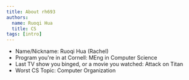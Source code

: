 ```yaml
---
title: About rh693
authors:
  name: Ruoqi Hua
  title: CS
tags: [intro]
---
```


- Name/Nickname: Ruoqi Hua (Rachel)
- Program you're in at Cornell: MEng in Computer Science
- Last TV show you binged, or a movie you watched: Attack on Titan
- Worst CS Topic: Computer Organization
